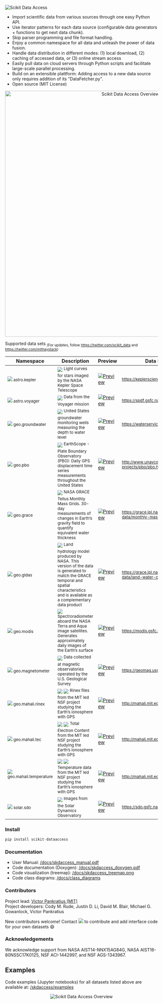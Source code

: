 <p align="left">
  <img alt="Scikit Data Access" src="https://github.com/MITHaystack/scikit-dataaccess/blob/master/skdaccess/docs/images/skdaccess_logo360x100.png"/>
</p>

- Import scientific data from various sources through one easy Python API.
- Use iterator patterns for each data source (configurable data generators + functions to get next data chunk).
- Skip parser programming and file format handling.
- Enjoy a common namespace for all data and unleash the power of data fusion.
- Handle data distribution in different modes: (1) local download, (2) caching of accessed data, or (3) online stream access
- Easily pull data on cloud servers through Python scripts and facilitate large-scale parallel processing.
- Build on an extensible plattform: Adding access to a new data source only requires addition of its "DataFetcher.py".   
- Open source (MIT License)

<p align="center">
  <img alt="Scikit Data Access Overview" src="https://github.com/MITHaystack/scikit-dataaccess/blob/master/skdaccess/docs/images/skdaccess_overviewdiag.png" width="810"/>
</p>

Supported data sets <sub>(For updates, follow https://twitter.com/scikit_data and https://twitter.com/mithaystack)</sub>


| Namespace     | Description | Preview | Data Source |
| -------------------- | ------------- |------------- |------------- |
| <sup><img src=https://github.com/MITHaystack/scikit-dataaccess/raw/master/skdaccess/docs/images/icon_astro.png> astro.kepler</sup> | <img src="https://github.com/MITHaystack/scikit-dataaccess/blob/master/skdaccess/docs/images/icon_datasource_logo_nasa.png" /> <sup> Light curves for stars imaged by the NASA Kepler Space Telescope</sup>   | <a href="https://github.com/MITHaystack/scikit-dataaccess/blob/master/skdaccess/examples/Demo_Kepler.ipynb"><img alt="Preview" src="https://github.com/MITHaystack/scikit-dataaccess/blob/master/skdaccess/docs/images/icon_skdaccess.astro.kepler.png"/></a>| <sup> https://keplerscience.arc.nasa.gov </sup> |
| <sup> <img src=https://github.com/MITHaystack/scikit-dataaccess/raw/master/skdaccess/docs/images/icon_astro.png> astro.voyager </sup> | <img src="https://github.com/MITHaystack/scikit-dataaccess/blob/master/skdaccess/docs/images/icon_datasource_logo_nasa.png" /> <sup> Data from the Voyager mission </sup>   | <a href="https://github.com/MITHaystack/scikit-dataaccess/blob/master/skdaccess/examples/Demo_Voyager.ipynb"><img alt="Preview" src="https://github.com/MITHaystack/scikit-dataaccess/blob/master/skdaccess/docs/images/icon_skdaccess.astro.voyager.png"/></a>| <sup> https://spdf.gsfc.nasa.gov/ </sup> |
| <sup> <img src=https://github.com/MITHaystack/scikit-dataaccess/raw/master/skdaccess/docs/images/icon_geo.png>   geo.groundwater </sup> | <img src="https://github.com/MITHaystack/scikit-dataaccess/blob/master/skdaccess/docs/images/icon_datasource_logo_usgs.png" /> <sup> United States groundwater monitoring wells measuring the depth to water level </sup> | <a href="https://github.com/MITHaystack/scikit-dataaccess/blob/master/skdaccess/examples/Demo_Groundwater.ipynb"><img alt="Preview" src="https://github.com/MITHaystack/scikit-dataaccess/blob/master/skdaccess/docs/images/icon_skdaccess.geo.groundwater.png"/></a>|<sup> https://waterservices.usgs.gov </sup> |
| <sup> <img src=https://github.com/MITHaystack/scikit-dataaccess/raw/master/skdaccess/docs/images/icon_geo.png>   geo.pbo </sup> | <img src="https://github.com/MITHaystack/scikit-dataaccess/blob/master/skdaccess/docs/images/icon_datasource_logo_unavco.png" /> <sup> EarthScope - Plate Boundary Observatory (PBO): Daily GPS displacement time series measurements throughout the United States </sup> | <a href="https://github.com/MITHaystack/scikit-dataaccess/blob/master/skdaccess/examples/Demo_PBO.ipynb"><img alt="Preview" src="https://github.com/MITHaystack/scikit-dataaccess/blob/master/skdaccess/docs/images/icon_skdaccess.geo.pbo.png"/></a>|<sup> http://www.unavco.org/projects/major-projects/pbo/pbo.html</sup> |
| <sup> <img src=https://github.com/MITHaystack/scikit-dataaccess/raw/master/skdaccess/docs/images/icon_geo.png>   geo.grace </sup> | <img src="https://github.com/MITHaystack/scikit-dataaccess/blob/master/skdaccess/docs/images/icon_datasource_logo_nasa.png" /> <sup> NASA GRACE Tellus Monthly Mass Grids. 30-day measurements of changes in Earth’s gravity field to quantify equivalent water thickness </sup> | <a href="https://github.com/MITHaystack/scikit-dataaccess/blob/master/skdaccess/examples/Demo_GRACE.ipynb"><img alt="Preview" src="https://github.com/MITHaystack/scikit-dataaccess/blob/master/skdaccess/docs/images/icon_skdaccess.geo.grace.png"/></a>|<sup> https://grace.jpl.nasa.gov/data/get-data/monthly-mass-grids-land </sup> |
| <sup> <img src=https://github.com/MITHaystack/scikit-dataaccess/raw/master/skdaccess/docs/images/icon_geo.png>   geo.gldas </sup>  | <img src="https://github.com/MITHaystack/scikit-dataaccess/blob/master/skdaccess/docs/images/icon_datasource_logo_nasa.png" /> <sup> Land hydrology model produced by NASA. This version of the data is generated to match the GRACE temporal and spatial characteristics and is available as a complementary data product </sup> | <a href="https://github.com/MITHaystack/scikit-dataaccess/blob/master/skdaccess/examples/Demo_GLDAS.ipynb"><img alt="Preview" src="https://github.com/MITHaystack/scikit-dataaccess/blob/master/skdaccess/docs/images/icon_skdaccess.geo.gldas.png"/></a>|<sup> https://grace.jpl.nasa.gov/data/get-data/land-water-content </sup> |
| <sup> <img src=https://github.com/MITHaystack/scikit-dataaccess/raw/master/skdaccess/docs/images/icon_geo.png>   geo.modis </sup> | <img src="https://github.com/MITHaystack/scikit-dataaccess/blob/master/skdaccess/docs/images/icon_datasource_logo_nasa.png" /> <sup> Spectroradiometer aboard the NASA Terra and Aqua image satellites. Generates approximately daily images of the Earth’s surface </sup> | <a href="https://github.com/MITHaystack/scikit-dataaccess/blob/master/skdaccess/examples/Demo_MODIS.ipynb"><img alt="Preview" src="https://github.com/MITHaystack/scikit-dataaccess/blob/master/skdaccess/docs/images/icon_skdaccess.geo.modis.png"/></a>|<sup> https://modis.gsfc.nasa.gov </sup> |
| <sup> <img src=https://github.com/MITHaystack/scikit-dataaccess/raw/master/skdaccess/docs/images/icon_geo.png> geo.magnetometer </sup> | <img src="https://github.com/MITHaystack/scikit-dataaccess/blob/master/skdaccess/docs/images/icon_datasource_logo_usgs.png" /> <sup> Data collected at magnetic observatories operated by the U.S. Geological Survey</sup> | <a href="https://github.com/MITHaystack/scikit-dataaccess/blob/master/skdaccess/examples/Demo_Magnetometer.ipynb"><img alt="Preview" src="https://github.com/MITHaystack/scikit-dataaccess/blob/master/skdaccess/docs/images/icon_skdaccess.geo.magnetometer.png"/></a>|<sup> https://geomag.usgs.gov </sup> |
| <sup> <img src=https://github.com/MITHaystack/scikit-dataaccess/raw/master/skdaccess/docs/images/icon_geo.png>   geo.mahali.rinex </sup> | <img src="https://github.com/MITHaystack/scikit-dataaccess/blob/master/skdaccess/docs/images/icon_datasource_logo_mit.png" /> <img src="https://github.com/MITHaystack/scikit-dataaccess/blob/master/skdaccess/docs/images/icon_datasource_logo_nsf.png" /> <sup> Rinex files from the MIT led NSF project studying the Earth’s ionosphere with GPS </sup> | <a href="https://github.com/MITHaystack/scikit-dataaccess/blob/master/skdaccess/examples/Demo_Mahali_Rinex.ipynb"> <img alt="Preview" src="https://github.com/MITHaystack/scikit-dataaccess/blob/master/skdaccess/docs/images/icon_skdaccess.geo.mahali.rinex.png"/></a> |<sup> http://mahali.mit.edu </sup> |
| <sup> <img src=https://github.com/MITHaystack/scikit-dataaccess/raw/master/skdaccess/docs/images/icon_geo.png>   geo.mahali.tec </sup> | <img src="https://github.com/MITHaystack/scikit-dataaccess/blob/master/skdaccess/docs/images/icon_datasource_logo_mit.png" /> <img src="https://github.com/MITHaystack/scikit-dataaccess/blob/master/skdaccess/docs/images/icon_datasource_logo_nsf.png" /> <sup> Total Electron Content from the MIT led NSF project studying the Earth’s ionosphere with GPS </sup> | <a href="https://github.com/MITHaystack/scikit-dataaccess/blob/master/skdaccess/examples/Demo_Mahali_TEC.ipynb"> <img alt="Preview" src="https://github.com/MITHaystack/scikit-dataaccess/blob/master/skdaccess/docs/images/icon_skdaccess.geo.mahali.tec.png"/></a>|<sup> http://mahali.mit.edu </sup> |
| <sup> <img src=https://github.com/MITHaystack/scikit-dataaccess/raw/master/skdaccess/docs/images/icon_geo.png> geo.mahali.temperature &#160;&#160;&#160;&#160;&#160;&#160;&#160;&#160;&#160;&#160;&#160;&#160;&#160;&#160;&#160;&#160;&#160;&#160;&#160;&#160;&#160;&#160;&#160;&#160;&#160;&#160;&#160;&#160;&#160;&#160;&#160;&#160;&#160;&#160;&#160;&#160;&#160;&#160;&#160;&#160; </sup> | <img src="https://github.com/MITHaystack/scikit-dataaccess/blob/master/skdaccess/docs/images/icon_datasource_logo_mit.png" /> <img src="https://github.com/MITHaystack/scikit-dataaccess/blob/master/skdaccess/docs/images/icon_datasource_logo_nsf.png" /> <sup> Temperature data from the MIT led NSF project studying the Earth’s ionosphere with GPS </sup> | <a href="https://github.com/MITHaystack/scikit-dataaccess/blob/master/skdaccess/examples/Demo_Mahali_Temperature.ipynb"> <img alt="Preview" src="https://github.com/MITHaystack/scikit-dataaccess/blob/master/skdaccess/docs/images/icon_skdaccess.geo.mahali.temperature.png"/></a> |<sup> http://mahali.mit.edu </sup> |
| <sup> <img src=https://github.com/MITHaystack/scikit-dataaccess/raw/master/skdaccess/docs/images/icon_solar.png> solar.sdo </sup> | <img src="https://github.com/MITHaystack/scikit-dataaccess/blob/master/skdaccess/docs/images/icon_datasource_logo_nasa.png" /> <sup> Images from the Solar Dynamics Observatory</sup> | <a href="https://github.com/MITHaystack/scikit-dataaccess/blob/master/skdaccess/examples/Demo_SDO.ipynb"> <img alt="Preview" src="https://github.com/MITHaystack/scikit-dataaccess/blob/master/skdaccess/docs/images/icon_skdaccess.solar.sdo.png"/></a>| <sup> https://sdo.gsfc.nasa.gov/ </sup> |



### Install
```python
pip install scikit-dataaccess
```

### Documentation

- User Manual: [/docs/skdaccess_manual.pdf](https://github.com/MITHaystack/scikit-dataaccess/blob/master/skdaccess/docs/skdaccess_manual.pdf)<br>
- Code documentation (Doxygen): [/docs/skdaccess_doxygen.pdf](https://github.com/MITHaystack/scikit-dataaccess/blob/master/skdaccess/docs/skdaccess_doxygen.pdf)
- Code visualization (treemap): [/docs/skdaccess_treemap.png](https://github.com/MITHaystack/scikit-dataaccess/blob/master/skdaccess/docs/skdaccess_treemap.png)
- Code class diagrams: [/docs/class_diagrams](https://github.com/MITHaystack/scikit-dataaccess/tree/master/skdaccess/docs/class_diagrams)


### Contributors

Project lead: [Victor Pankratius (MIT)](http://www.victorpankratius.com)<br>
Project developers: Cody M. Rude, Justin D. Li, David M. Blair, Michael G. Gowanlock, Victor Pankratius

New contributors welcome! Contact <img src="https://github.com/MITHaystack/scikit-dataaccess/blob/master/skdaccess/docs/images/skdaccess_cont.png" /> to contribute and add interface code for your own datasets :smile:

  
### Acknowledgements

We acknowledge support from NASA AIST14-NNX15AG84G, NASA AIST16-80NSSC17K0125, NSF ACI-1442997, and NSF AGS-1343967.

## Examples

Code examples (Jupyter notebooks) for all datasets listed above are available at: [/skdaccess/examples](https://github.com/MITHaystack/scikit-dataaccess/tree/master/skdaccess/examples)

<p align="center">
  <img alt="Scikit Data Access Overview" src="https://github.com/MITHaystack/scikit-dataaccess/blob/master/skdaccess/docs/images/skdaccess-quickexamples-combined.png"/>
</p>
